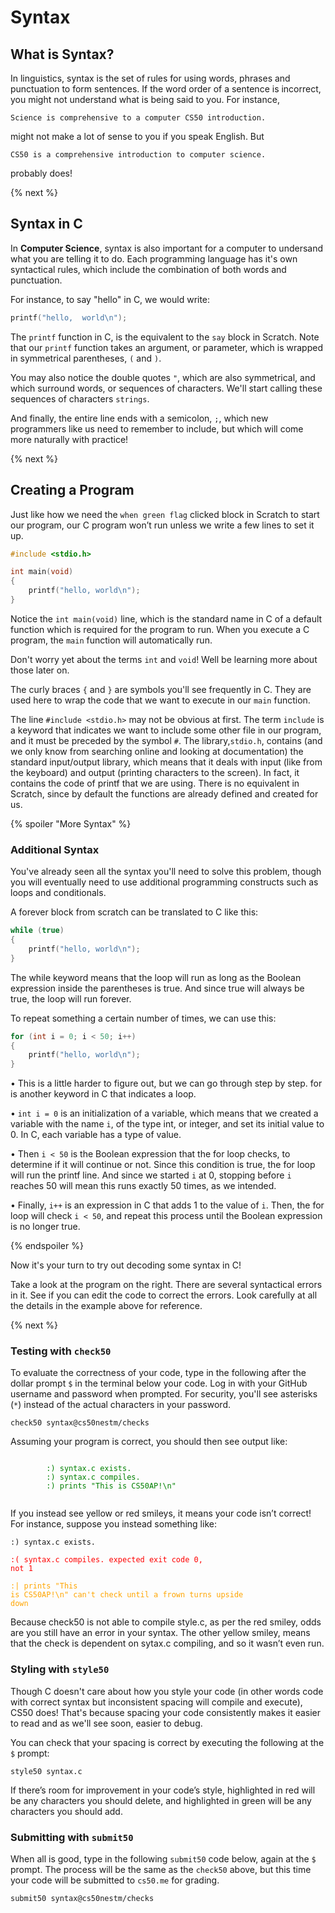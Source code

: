 # Syntax

## What is Syntax?

In linguistics, syntax is the set of rules for using words, phrases and punctuation to form sentences. If the word order of a sentence is incorrect, you might not understand what is being said to you. For instance, 

```
Science is comprehensive to a computer CS50 introduction.
```
might not make a lot of sense to you if you speak English. But

```
CS50 is a comprehensive introduction to computer science.
```

probably does!

{% next %}

## Syntax in C

In **Computer Science**, syntax is also important for a computer to undersand what you are telling it to do. Each programming language has it's own syntactical rules, which include the combination of both words and punctuation. 

For instance, to say "hello" in C, we would write:

```c
printf("hello,  world\n");
```

The `printf` function in C, is the equivalent to the `say` block in Scratch. Note that our `printf` function takes an argument, or parameter, which is wrapped in symmetrical parentheses, `(` and `)`.

You may also notice the double quotes `"`, which are also symmetrical, and which surround words, or sequences of characters. We'll start calling these sequences of characters `strings`.

And finally, the entire line ends with a semicolon, `;`, which new programmers like us need to remember to include, but which will come more naturally with practice!

{% next %}

## Creating a Program

Just like how we need the `when green flag` clicked block in Scratch to start our program, our C program won’t run unless we write a few lines to set it up.

```c
#include <stdio.h>

int main(void)
{
    printf("hello, world\n");
}
```

Notice the `int main(void)` line, which is the standard name in C of a default function which is required for the program to run. When you execute a C program, the `main` function will automatically run.

Don't worry yet about the terms `int` and `void`! Well be learning more about those later on. 

The curly braces `{` and `}` are symbols you'll see frequently in C. They are used here to wrap the code that we want to execute in our `main` function.

The line `#include <stdio.h>` may not be obvious at first. The term `include` is a keyword that indicates we want to include some other file in our program, and it must be preceded by the symbol `#`. The library,`stdio.h`, contains (and we only know from searching online and looking at documentation) the standard input/output library, which means that it deals with input (like from the keyboard) and output (printing characters to the screen). In fact, it contains the code of printf that we are using. There is no equivalent in Scratch, since by default the functions are already defined and created for us.

{% spoiler "More Syntax" %}

### Additional Syntax

You've already seen all the syntax you'll need to solve this problem, though you will eventually need to use additional programming constructs such as loops and conditionals.

A forever block from scratch can be translated to C like this:

```c
while (true)
{
    printf("hello, world\n");
}
```

The while keyword means that the loop will run as long as the Boolean expression inside the parentheses is true. And since true will always be true, the loop will run forever.

To repeat something a certain number of times, we can use this:

```c
for (int i = 0; i < 50; i++)
{
    printf("hello, world\n");
}
```

• This is a little harder to figure out, but we can go through step by step. for is another keyword in C that indicates a loop.

• `int i = 0` is an initialization of a variable, which means that we created a variable with the name `i`, of the type int, or integer, and set its initial value to 0. In C, each variable has a type of value.

• Then `i < 50` is the Boolean expression that the for loop checks, to determine if it will continue or not. Since this condition is true, the for loop will run the printf line. And since we started `i` at 0, stopping before `i` reaches 50 will mean this runs exactly 50 times, as we intended.

• Finally, `i++` is an expression in C that adds 1 to the value of `i`. Then, the for loop will check `i < 50`, and repeat this process until the Boolean expression is no longer true.

{% endspoiler %}

Now it's your turn to try out decoding some syntax in C!

Take a look at the program on the right. There are several syntactical errors in it. See if you can edit the code to correct the errors. Look carefully at all the details in the example above for reference.

{% next %}

### Testing with `check50`

<style
  type="text/css">
#red {color:red;}
#green {color:green;}
#orange {color:orange;}
</style>

To evaluate the correctness of your code, type in the following after the dollar prompt `$` in the terminal below your code. Log in with your GitHub username and password when prompted. For security, you'll see asterisks (`*`) instead of the actual characters in your password.

```
check50 syntax@cs50nestm/checks
```

Assuming your program is correct, you should then see output like:

<span id="green">
    <pre><code>
        :) syntax.c exists.
        :) syntax.c compiles.
        :) prints "This is CS50AP!\n"
    </code></pre>
</span>

If you instead see yellow or red smileys, it means your code isn’t correct! For instance, suppose you instead something like:

<span id="green"><pre><code>:) syntax.c exists.</code></pre></span>
<span id="red"><pre><code>:( syntax.c compiles.
    expected exit code 0, not 1</code></pre></span>
<span id="orange"><pre><code>:| prints "This is CS50AP!\n"
    can't check until a frown turns upside down</code></pre></span>

Because check50 is not able to compile style.c, as per the red smiley, odds are you still have an error in your syntax. The other yellow smiley, means that the check is dependent on sytax.c compiling, and so it wasn’t even run.


### Styling with `style50`

Though C doesn't care about how you style your code (in other words code with correct syntax but inconsistent spacing will compile and execute), CS50 does! That's because spacing your code consistently makes it easier to read and as we'll see soon, easier to debug.

You can check that your spacing is correct by executing the following at the `$` prompt:

```
style50 syntax.c
```

If there’s room for improvement in your code’s style, highlighted in red will be any characters you should delete, and highlighted in green will be any characters you should add.

### Submitting with `submit50`

When all is good, type in the following `submit50` code below, again at the `$` prompt. The process will be the same as the `check50` above, but this time your code will be submitted to `cs50.me` for grading.

```
submit50 syntax@cs50nestm/checks
```
